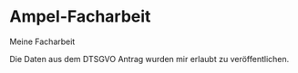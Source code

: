# Ampel-Facharbeit
Meine Facharbeit

Die Daten aus dem DTSGVO Antrag wurden mir erlaubt zu veröffentlichen.
